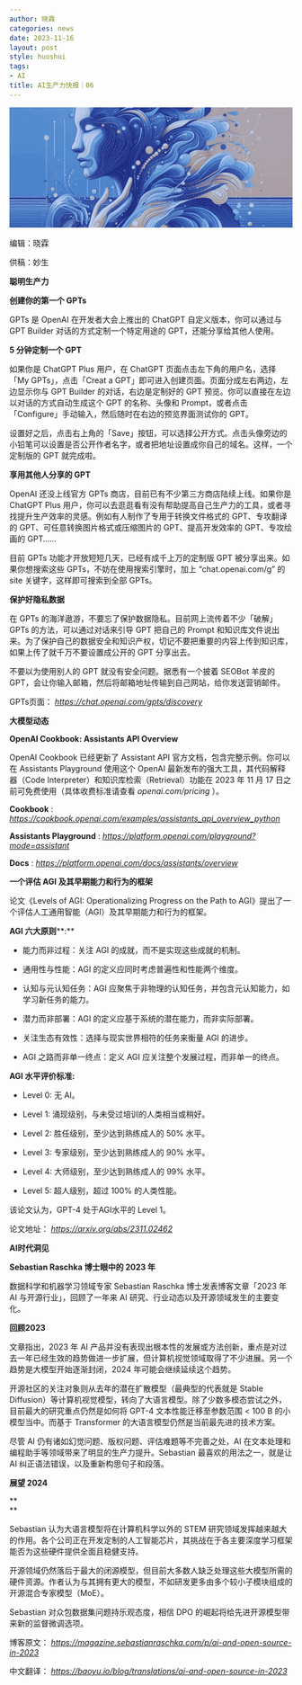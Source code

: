 ```yaml
---
author: 晓霖
categories: news
date: 2023-11-16
layout: post
style: huoshui
tags:
- AI
title: AI生产力快报｜06
---
```


![](/assets/images/bc40d339b83c447abc921b533cc0383d.gif)

编辑：晓霖

供稿：妙生

**聪明生产力**

  
  
  
  
**创建你的第一个 GPTs**  
  
  

GPTs 是 OpenAI 在开发者大会上推出的 ChatGPT 自定义版本，你可以通过与 GPT Builder 对话的方式定制一个特定用途的
GPT，还能分享给其他人使用。

  

**5 分钟定制一个 GPT**

  

如果你是 ChatGPT Plus 用户，在 ChatGPT 页面点击左下角的用户名，选择「My GPTs」，点击「Creat a
GPT」即可进入创建页面。页面分成左右两边，左边显示你与 GPT Builder 的对话，右边是定制好的 GPT
预览。你可以直接在左边以对话的方式自动生成这个 GPT 的名称、头像和
Prompt，或者点击「Configure」手动输入，然后随时在右边的预览界面测试你的 GPT。

  

设置好之后，点击右上角的「Save」按钮，可以选择公开方式。点击头像旁边的小铅笔可以设置是否公开作者名字，或者把地址设置成你自己的域名。这样，一个定制版的
GPT 就完成啦。

  

**享用其他人分享的 GPT**

  

OpenAI 还没上线官方 GPTs 商店，目前已有不少第三方商店陆续上线。如果你是 ChatGPT Plus
用户，你可以去逛逛看有没有帮助提高自己生产力的工具，或者寻找提升生产效率的灵感。例如有人制作了专用于转换文件格式的 GPT、专攻翻译的
GPT、可任意转换图片格式或压缩图片的 GPT、提高开发效率的 GPT、专攻绘画的 GPT……

  

目前 GPTs 功能才开放短短几天，已经有成千上万的定制版 GPT 被分享出来。如果你想搜索这些 GPTs，不妨在使用搜索引擎时，加上
“chat.openai.com/g” 的 site 关键字，这样即可搜索到全部 GPTs。

  

**保护好隐私数据**

  

在 GPTs 的海洋遨游，不要忘了保护数据隐私。目前网上流传着不少「破解」GPTs 的方法，可以通过对话来引导 GPT 把自己的 Prompt
和知识库文件说出来。为了保护自己的数据安全和知识产权，切记不要把重要的内容上传到知识库，如果上传了就千万不要设置成公开的 GPT 分享出去。

  

不要以为使用别人的 GPT 就没有安全问题。据悉有一个披着 SEOBot 羊皮的 GPT，会让你输入邮箱，然后将邮箱地址传输到自己网站，给你发送营销邮件。

  

GPTs页面： _https://chat.openai.com/gpts/discovery_

  

**大模型动态**

  
  
  
  
**OpenAI Cookbook: Assistants API Overview**  
  
  

OpenAI Cookbook 已经更新了 Assistant API 官方文档，包含完整示例。你可以在 Assistants Playground
使用这个 OpenAI 最新发布的强大工具，其代码解释器（Code Interpreter）和知识库检索（Retrieval）功能在 2023 年 11 月
17 日之前可免费使用（具体收费标准请查看 _openai.com/pricing_ ）。

  

**Cookbook** :
_https://cookbook.openai.com/examples/assistants_api_overview_python_

**Assistants Playground** :
_https://platform.openai.com/playground?mode=assistant_

**Docs** : _https://platform.openai.com/docs/assistants/overview_

  
  
  
  
**一个评估 AGI 及其早期能力和行为的框架**  
  
  

论文《Levels of AGI: Operationalizing Progress on the Path to
AGI》提出了一个评估人工通用智能（AGI）及其早期能力和行为的框架。

  

**AGI 六大原则****:**

  * 能力而非过程：关注 AGI 的成就，而不是实现这些成就的机制。

  * 通用性与性能：AGI 的定义应同时考虑普遍性和性能两个维度。

  * 认知与元认知任务：AGI 应聚焦于非物理的认知任务，并包含元认知能力，如学习新任务的能力。

  * 潜力而非部署：AGI 的定义应基于系统的潜在能力，而非实际部署。

  * 关注生态有效性：选择与现实世界相符的任务来衡量 AGI 的进步。

  * AGI 之路而非单一终点：定义 AGI 应关注整个发展过程，而非单一的终点。

  

**AGI 水平评价标准:**

  * Level 0: 无 AI。

  * Level 1: 涌现级别，与未受过培训的人类相当或稍好。

  * Level 2: 胜任级别，至少达到熟练成人的 50% 水平。

  * Level 3: 专家级别，至少达到熟练成人的 90% 水平。

  * Level 4: 大师级别，至少达到熟练成人的 99% 水平。

  * Level 5: 超人级别，超过 100% 的人类性能。

  

该论文认为，GPT-4 处于AGI水平的 Level 1。

  

论文地址： _https://arxiv.org/abs/2311.02462_

  

**AI时代洞见**

  
  
  
  
**Sebastian Raschka 博士眼中的 2023 年**  
  
  

数据科学和机器学习领域专家 Sebastian Raschka 博士发表博客文章「2023 年 AI 与开源行业」，回顾了一年来 AI
研究、行业动态以及开源领域发生的主要变化。

  

**回顾2023**  

  

文章指出，2023 年 AI
产品并没有表现出根本性的发展或方法创新，重点是对过去一年已经生效的趋势做进一步扩展，但计算机视觉领域取得了不少进展。另一个趋势是大模型开始逐渐封闭，2024
年可能会继续延续这个趋势。

  

开源社区的关注对象则从去年的潜在扩散模型（最典型的代表就是 Stable
Diffusion）等计算机视觉模型，转向了大语言模型。除了少数多模态尝试之外，目前最大的研究重点仍然是如何将 GPT-4 文本性能迁移至参数范围 <
100 B 的小模型当中。而基于 Transformer 的大语言模型仍然是当前最先进的技术方案。

  

尽管 AI 仍有诸如幻觉问题、版权问题、评估难题等不完善之处，AI 在文本处理和编程助手等领域带来了明显的生产力提升。Sebastian
最喜欢的用法之一，就是让 AI 纠正语法错误，以及重新构思句子和段落。

  

**展望 2024**

**  
**

Sebastian 认为大语言模型将在计算机科学以外的 STEM
研究领域发挥越来越大的作用。各个公司正在开发定制的人工智能芯片，其挑战在于各主要深度学习框架能否为这些硬件提供全面且稳健支持。

  

开源领域仍然落后于最大的闭源模型，但目前大多数人缺乏处理这些大模型所需的硬件资源。作者认为与其拥有更大的模型，不如研发更多由多个较小子模块组成的开源混合专家模型（MoE）。

  

Sebastian 对众包数据集问题持乐观态度，相信 DPO 的崛起将给先进开源模型带来新的监督微调选项。

  

博客原文： _https://magazine.sebastianraschka.com/p/ai-and-open-source-in-2023_

中文翻译： _https://baoyu.io/blog/translations/ai-and-open-source-in-2023_